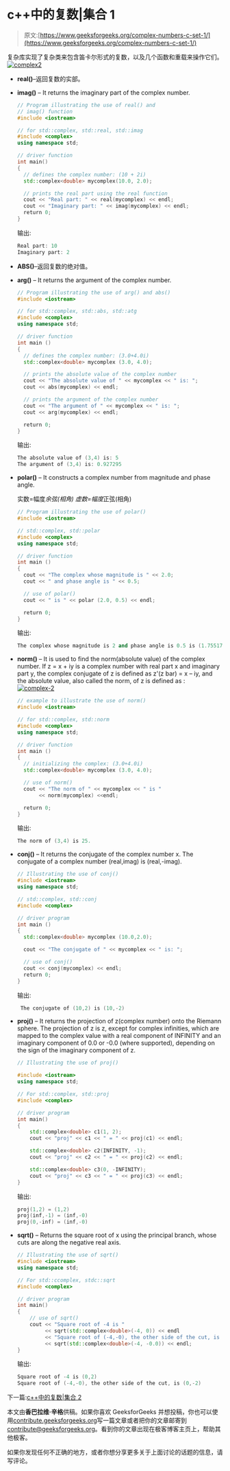 # c++中的复数|集合 1

> 原文:[https://www.geeksforgeeks.org/complex-numbers-c-set-1/](https://www.geeksforgeeks.org/complex-numbers-c-set-1/)

复杂库实现了复杂类来包含笛卡尔形式的复数，以及几个函数和重载来操作它们。
[![complex2](img/0dbf8f1db04fe3079be92f699d609426.png)](https://media.geeksforgeeks.org/wp-content/uploads/complex21.png)

*   **real()**–返回复数的实部。
*   **imag()** – It returns the imaginary part of the complex number.

    ```cpp
    // Program illustrating the use of real() and 
    // imag() function
    #include <iostream>     

    // for std::complex, std::real, std::imag
    #include <complex>      
    using namespace std;

    // driver function
    int main()
    {    
      // defines the complex number: (10 + 2i)
      std::complex<double> mycomplex(10.0, 2.0);

      // prints the real part using the real function
      cout << "Real part: " << real(mycomplex) << endl;
      cout << "Imaginary part: " << imag(mycomplex) << endl;
      return 0;
    }
    ```

    输出:

    ```cpp
    Real part: 10
    Imaginary part: 2

    ```

*   **ABS()**–返回复数的绝对值。
*   **arg()** – It returns the argument of the complex number.

    ```cpp
    // Program illustrating the use of arg() and abs()
    #include <iostream>     

    // for std::complex, std::abs, std::atg
    #include <complex> 
    using namespace std;

    // driver function
    int main ()
    {    
      // defines the complex number: (3.0+4.0i)
      std::complex<double> mycomplex (3.0, 4.0);

      // prints the absolute value of the complex number
      cout << "The absolute value of " << mycomplex << " is: ";
      cout << abs(mycomplex) << endl;

      // prints the argument of the complex number
      cout << "The argument of " << mycomplex << " is: ";
      cout << arg(mycomplex) << endl;

      return 0;
    }
    ```

    输出:

    ```cpp
    The absolute value of (3,4) is: 5
    The argument of (3,4) is: 0.927295

    ```

*   **polar()** – It constructs a complex number from magnitude and phase angle.

    实数=幅度*余弦(相角)
    虚数=幅度*正弦(相角)

    ```cpp
    // Program illustrating the use of polar()
    #include <iostream>     

    // std::complex, std::polar
    #include <complex>
    using namespace std;

    // driver function
    int main ()
    {
      cout << "The complex whose magnitude is " << 2.0;
      cout << " and phase angle is " << 0.5;

      // use of polar()
      cout << " is " << polar (2.0, 0.5) << endl;

      return 0;
    }
    ```

    输出:

    ```cpp
    The complex whose magnitude is 2 and phase angle is 0.5 is (1.75517,0.958851)

    ```

*   **norm()** – It is used to find the norm(absolute value) of the complex number. If z = x + iy is a complex number with real part x and imaginary part y, the complex conjugate of z is defined as z'(z bar) = x – iy, and the absolute value, also called the norm, of z is defined as :
    [![complex-2](img/dd23cb86c9a2aa3a2628dcc6a0b361d8.png)](https://media.geeksforgeeks.org/wp-content/uploads/complex-2.png)

    ```cpp
    // example to illustrate the use of norm()
    #include <iostream>     

    // for std::complex, std::norm
    #include <complex> 
    using namespace std;

    // driver function
    int main ()
    {    
      // initializing the complex: (3.0+4.0i)
      std::complex<double> mycomplex (3.0, 4.0);

      // use of norm()
      cout << "The norm of " << mycomplex << " is " 
           << norm(mycomplex) <<endl;

      return 0;
    }
    ```

    输出:

    ```cpp
    The norm of (3,4) is 25.

    ```

*   **conj()** – It returns the conjugate of the complex number x. The conjugate of a complex number (real,imag) is (real,-imag).

    ```cpp
    // Illustrating the use of conj()
    #include <iostream> 
    using namespace std;

    // std::complex, std::conj
    #include <complex>      

    // driver program
    int main ()
    {
      std::complex<double> mycomplex (10.0,2.0);

      cout << "The conjugate of " << mycomplex << " is: ";

      // use of conj()
      cout << conj(mycomplex) << endl;
      return 0;
    }
    ```

    输出:

    ```cpp
     The conjugate of (10,2) is (10,-2)

    ```

*   **proj()** – It returns the projection of z(complex number) onto the Riemann sphere. The projection of z is z, except for complex infinities, which are mapped to the complex value with a real component of INFINITY and an imaginary component of 0.0 or -0.0 (where supported), depending on the sign of the imaginary component of z.

    ```cpp
    // Illustrating the use of proj()

    #include <iostream>
    using namespace std;

    // For std::complex, std::proj
    #include <complex>

    // driver program
    int main()
    {
        std::complex<double> c1(1, 2);
        cout << "proj" << c1 << " = " << proj(c1) << endl;

        std::complex<double> c2(INFINITY, -1);
        cout << "proj" << c2 << " = " << proj(c2) << endl;

        std::complex<double> c3(0, -INFINITY);
        cout << "proj" << c3 << " = " << proj(c3) << endl;
    }
    ```

    输出:

    ```cpp
    proj(1,2) = (1,2)
    proj(inf,-1) = (inf,-0)
    proj(0,-inf) = (inf,-0)

    ```

*   **sqrt()** – Returns the square root of x using the principal branch, whose cuts are along the negative real axis.

    ```cpp
    // Illustrating the use of sqrt()
    #include <iostream>
    using namespace std;

    // For std::ccomplex, stdc::sqrt
    #include <complex>

    // driver program
    int main()
    {    
        // use of sqrt()
        cout << "Square root of -4 is "
             << sqrt(std::complex<double>(-4, 0)) << endl
             << "Square root of (-4,-0), the other side of the cut, is "
             << sqrt(std::complex<double>(-4, -0.0)) << endl;
    }
    ```

    输出:

    ```cpp
    Square root of -4 is (0,2)
    Square root of (-4,-0), the other side of the cut, is (0,-2)

    ```

下一篇:[c++中的复数|集合 2](https://www.geeksforgeeks.org/complex-numbers-c-set-2/)

本文由**香巴拉维·辛格**供稿。如果你喜欢 GeeksforGeeks 并想投稿，你也可以使用[contribute.geeksforgeeks.org](http://www.contribute.geeksforgeeks.org)写一篇文章或者把你的文章邮寄到 contribute@geeksforgeeks.org。看到你的文章出现在极客博客主页上，帮助其他极客。

如果你发现任何不正确的地方，或者你想分享更多关于上面讨论的话题的信息，请写评论。